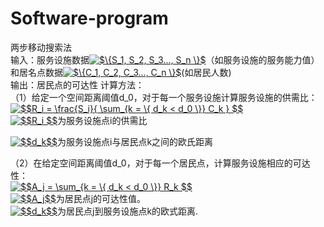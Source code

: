 # Software-program
两步移动搜索法  
输入：服务设施数据<a href="https://www.codecogs.com/eqnedit.php?latex=$\{S_1,&space;S_2,&space;S_3...,&space;S_n&space;\}$" target="_blank"><img src="https://latex.codecogs.com/gif.latex?$\{S_1,&space;S_2,&space;S_3...,&space;S_n&space;\}$" title="$\{S_1, S_2, S_3..., S_n \}$" /></a>（如服务设施的服务能力值）和居名点数据<a href="https://www.codecogs.com/eqnedit.php?latex=$\{C_1,&space;C_2,&space;C_3...,&space;C_n&space;\}$" target="_blank"><img src="https://latex.codecogs.com/gif.latex?$\{C_1,&space;C_2,&space;C_3...,&space;C_n&space;\}$" title="$\{C_1, C_2, C_3..., C_n \}$" /></a>(如居民人数)  
输出：居民点的可达性
计算方法：  
（1）给定一个空间距离阈值d_0，对于每一个服务设施计算服务设施的供需比：
<a href="https://www.codecogs.com/eqnedit.php?latex=$$R_i&space;=&space;\frac{S_i}{&space;\sum_{k&space;=&space;\{&space;d_k&space;<&space;d_0&space;\}}&space;C_k&space;}&space;$$" target="_blank"><img src="https://latex.codecogs.com/gif.latex?$$R_i&space;=&space;\frac{S_i}{&space;\sum_{k&space;=&space;\{&space;d_k&space;<&space;d_0&space;\}}&space;C_k&space;}&space;$$" title="$$R_i = \frac{S_i}{ \sum_{k = \{ d_k < d_0 \}} C_k } $$" /></a>  
<a href="https://www.codecogs.com/eqnedit.php?latex=$$R_i&space;$$" target="_blank"><img src="https://latex.codecogs.com/gif.latex?$$R_i&space;$$" title="$$R_i $$" /></a>为服务设施点i的供需比  

<a href="https://www.codecogs.com/eqnedit.php?latex=$$d_k$$" target="_blank"><img src="https://latex.codecogs.com/gif.latex?$$d_k$$" title="$$d_k$$" /></a>为服务设施点i与居民点k之间的欧氏距离  

（2）在给定空间距离阈值d_0，对于每一个居民点，计算服务设施相应的可达性：  
<a href="https://www.codecogs.com/eqnedit.php?latex=$$A_j&space;=&space;\sum_{k&space;=&space;\{&space;d_k&space;<&space;d_0&space;\}}&space;R_k&space;$$" target="_blank"><img src="https://latex.codecogs.com/gif.latex?$$A_j&space;=&space;\sum_{k&space;=&space;\{&space;d_k&space;<&space;d_0&space;\}}&space;R_k&space;$$" title="$$A_j = \sum_{k = \{ d_k < d_0 \}} R_k $$" /></a>  
<a href="https://www.codecogs.com/eqnedit.php?latex=$$A_j$$" target="_blank"><img src="https://latex.codecogs.com/gif.latex?$$A_j$$" title="$$A_j$$" /></a>为居民点j的可达性值。  
<a href="https://www.codecogs.com/eqnedit.php?latex=$$d_k$$" target="_blank"><img src="https://latex.codecogs.com/gif.latex?$$d_k$$" title="$$d_k$$" /></a>为居民点j到服务设施点k的欧式距离.  
